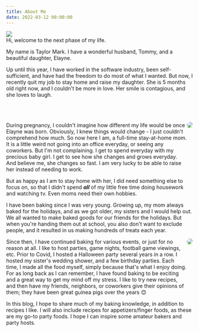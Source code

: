 ```yaml
---
title: About Me
date: 2022-03-12 00:00:00
---
```

<img class="top-image" src="/images/BlueHair.JPG" />
<div class="post-body">
Hi, welcome to the next phase of my life. 

<br>  
<!--more-->

My name is Taylor Mark. I have a wonderful husband, Tommy, and a beautiful daughter, Elayne. 

Up until this year, I have worked in the software industry, been self-sufficient, and have had the freedom to do most of what I wanted. 
But now, I recently quit my job to stay home and raise my daughter. She is 5 months old right now, and I couldn't be more in love. Her smile is contagious, and she loves to laugh. 

<br>
<br>
<br>

<div style="display:flex;"> 
During pregnancy, I couldn't imagine how different my life would be once Elayne was born. Obviously, I knew things would change - I just couldn't comprehend how much. So now here I am, a full-time stay-at-home mom. It is a little weird not going into an office everyday, or seeing any coworkers. But I'm not complaining. I get to spend everyday with my precious baby girl. I get to see how she changes and grows everyday. And believe me, she changes so fast. I am very lucky to be able to raise her instead of needing to work. 
<div>
  <img style="max-width:30rem; float:right; border-radius:2rem;" src="/images/StPatricksDay.jpg" />
</div>
</div>
 
But as happy as I am to stay home with her, I did need something else to focus on, so that I didn't spend **_all_** of my little free time doing housework and watching tv. Even moms need their own hobbies. 

I have been baking since I was very young. Growing up, my mom always baked for the holidays, and as we got older, my sisters and I would help out. We all wanted to make baked goods for our friends for the holidays. But when you're handing them out at school, you also don't want to exclude people, and it resulted in us making hundreds of treats each year. 

<div style="display:flex;">
Since then, I have continued baking for various events, or just for no reason at all. I like to host parties, game nights, football game viewings, etc. Prior to Covid, I hosted a Halloween party several years in a row. I hosted my sister's wedding shower, and a few birthday parties. Each time, I made all the food myself, simply because that's what I enjoy doing. For as long back as I can remember, I have found baking to be exciting and a great way to get my mind off my stress. I like to try new recipes, and then have my friends, neighbors, or coworkers give their opinions of them; they have been great guinea pigs over the years 😊 
<div>
  <img style="max-width:30rem; float:right; border-radius:2rem;" src="/images/TommyElayne.jpg" />
</div>
</div>

In this blog, I hope to share much of my baking knowledge, in addition to recipes I like. I will also include recipes for appetizers/finger foods, as these are my go-to party foods. I hope I can inspire some amateur bakers and party hosts. 

</div>
<br>
